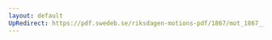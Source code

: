 ```yaml
---
layout: default
UpRedirect: https://pdf.swedeb.se/riksdagen-motions-pdf/1867/mot_1867__ak__00181/mot_1867__ak__00181_002.pdf
---
```

